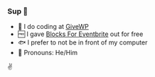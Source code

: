 ### Sup :wave: 

- :wrench: I do coding at [GiveWP](https://github.com/impress-org/givewp)
- :free: I gave [Blocks For Eventbrite](https://wordpress.org/plugins/blocks-for-eventbrite/) out for free 
- :fish: I prefer to not be in front of my computer
- :mage: Pronouns: He/Him

:v:
